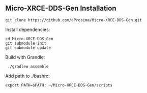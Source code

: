 ## Micro-XRCE-DDS-Gen Installation 


```
git clone https://github.com/eProsima/Micro-XRCE-DDS-Gen.git
```

Install dependencies:
```
cd Micro-XRCE-DDS-Gen
git submodule init
git submodule update
```

Build with Grandle:
```
 ./gradlew assemble
```

Add path to ./bashrc:
```
export PATH=$PATH: ~/Micro-XRCE-DDS-Gen/scripts
```
